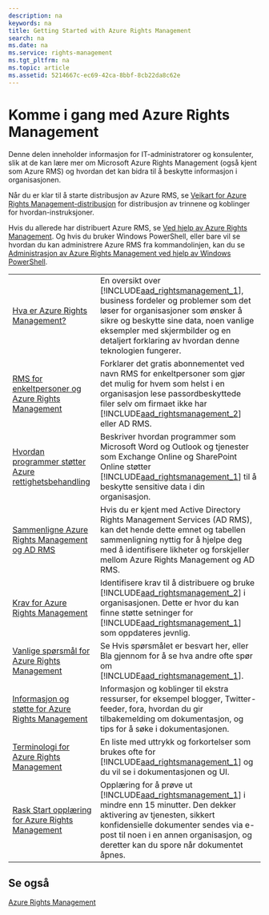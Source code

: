 ```yaml
---
description: na
keywords: na
title: Getting Started with Azure Rights Management
search: na
ms.date: na
ms.service: rights-management
ms.tgt_pltfrm: na
ms.topic: article
ms.assetid: 5214667c-ec69-42ca-8bbf-8cb22da8c62e
---
```

# Komme i gang med Azure Rights Management
Denne delen inneholder informasjon for IT-administratorer og konsulenter, slik at de kan lære mer om Microsoft Azure Rights Management (også kjent som Azure RMS) og hvordan det kan bidra til å beskytte informasjon i organisasjonen.

Når du er klar til å starte distribusjon av Azure RMS, se [Veikart for Azure Rights Management-distribusjon](../Topic/Azure_Rights_Management_Deployment_Roadmap.md) for distribusjon av trinnene og koblinger for hvordan-instruksjoner.

Hvis du allerede har distribuert Azure RMS, se [Ved hjelp av Azure Rights Management](../Topic/Using_Azure_Rights_Management.md). Og hvis du bruker Windows PowerShell, eller bare vil se hvordan du kan administrere Azure RMS fra kommandolinjen, kan du se [Administrasjon av Azure Rights Management ved hjelp av Windows PowerShell](../Topic/Administering_Azure_Rights_Management_by_Using_Windows_PowerShell.md).

|||
|-|-|
|[Hva er Azure Rights Management?](../Topic/What_is_Azure_Rights_Management_.md)|En oversikt over [!INCLUDE[aad_rightsmanagement_1](../Token/aad_rightsmanagement_1_md.md)], business fordeler og problemer som det løser for organisasjoner som ønsker å sikre og beskytte sine data, noen vanlige eksempler med skjermbilder og en detaljert forklaring av hvordan denne teknologien fungerer.|
|[RMS for enkeltpersoner og Azure Rights Management](../Topic/RMS_for_Individuals_and_Azure_Rights_Management.md)|Forklarer det gratis abonnementet ved navn RMS for enkeltpersoner som gjør det mulig for hvem som helst i en organisasjon lese passordbeskyttede filer selv om firmaet ikke har [!INCLUDE[aad_rightsmanagement_2](../Token/aad_rightsmanagement_2_md.md)] eller AD RMS.|
|[Hvordan programmer støtter Azure rettighetsbehandling](../Topic/How_Applications_Support_Azure_Rights_Management.md)|Beskriver hvordan programmer som Microsoft Word og Outlook og tjenester som Exchange Online og SharePoint Online støtter [!INCLUDE[aad_rightsmanagement_1](../Token/aad_rightsmanagement_1_md.md)] til å beskytte sensitive data i din organisasjon.|
|[Sammenligne Azure Rights Management og AD RMS](../Topic/Comparing_Azure_Rights_Management_and_AD_RMS.md)|Hvis du er kjent med Active Directory Rights Management Services (AD RMS), kan det hende dette emnet og tabellen sammenligning nyttig for å hjelpe deg med å identifisere likheter og forskjeller mellom Azure Rights Management og AD RMS.|
|[Krav for Azure Rights Management](../Topic/Requirements_for_Azure_Rights_Management.md)|Identifisere krav til å distribuere og bruke [!INCLUDE[aad_rightsmanagement_2](../Token/aad_rightsmanagement_2_md.md)] i organisasjonen. Dette er hvor du kan finne støtte setninger for [!INCLUDE[aad_rightsmanagement_1](../Token/aad_rightsmanagement_1_md.md)] som oppdateres jevnlig.|
|[Vanlige spørsmål for Azure Rights Management](../Topic/Frequently_Asked_Questions_for_Azure_Rights_Management.md)|Se Hvis spørsmålet er besvart her, eller Bla gjennom for å se hva andre ofte spør om [!INCLUDE[aad_rightsmanagement_1](../Token/aad_rightsmanagement_1_md.md)].|
|[Informasjon og støtte for Azure Rights Management](../Topic/Information_and_Support_for_Azure_Rights_Management.md)|Informasjon og koblinger til ekstra ressurser, for eksempel blogger, Twitter-feeder, fora, hvordan du gir tilbakemelding om dokumentasjon, og tips for å søke i dokumentasjonen.|
|[Terminologi for Azure Rights Management](../Topic/Terminology_for_Azure_Rights_Management.md)|En liste med uttrykk og forkortelser som brukes ofte for [!INCLUDE[aad_rightsmanagement_1](../Token/aad_rightsmanagement_1_md.md)] og du vil se i dokumentasjonen og UI.|
|[Rask Start opplæring for Azure Rights Management](../Topic/Quick_Start_Tutorial_for_Azure_Rights_Management.md)|Opplæring for å prøve ut [!INCLUDE[aad_rightsmanagement_1](../Token/aad_rightsmanagement_1_md.md)] i mindre enn 15 minutter. Den dekker aktivering av tjenesten, sikkert konfidensielle dokumenter sendes via e-post til noen i en annen organisasjon, og deretter kan du spore når dokumentet åpnes.|

## Se også
[Azure Rights Management](../Topic/Azure_Rights_Management.md)

